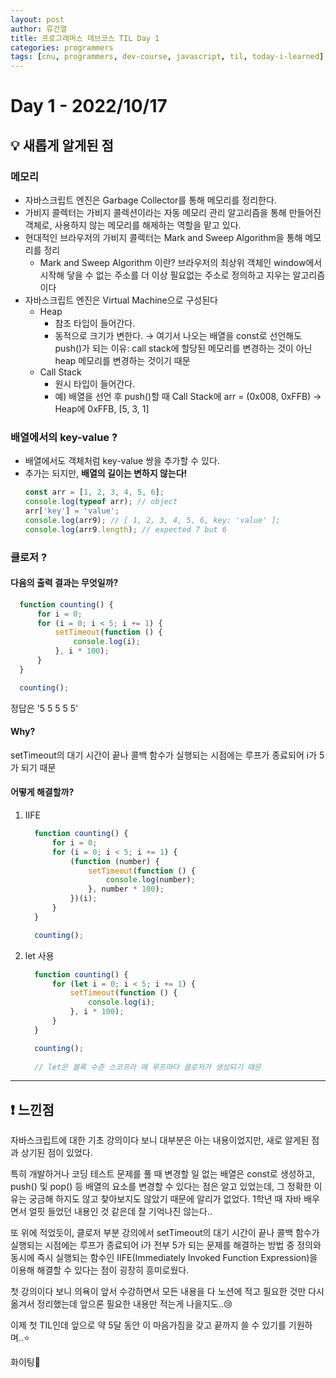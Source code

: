 ```yaml
---
layout: post
author: 류건열
title: 프로그래머스 데브코스 TIL Day 1
categories: programmers
tags: [cnu, programmers, dev-course, javascript, til, today-i-learned]
---
```


# Day 1 - 2022/10/17
## 💡 새롭게 알게된 점
### 메모리
  - 자바스크립트 엔진은 Garbage Collector를 통해 메모리를 정리한다.
  - 가비지 콜렉터는 가비지 콜렉션이라는 자동 메모리 관리 알고리즘을 통해 만들어진 객체로, 사용하지 않는 메모리를 해제하는 역할을 맡고 있다. 
  - 현대적인 브라우저의 가비지 콜렉터는 Mark and Sweep Algorithm을 통해 메모리를 정리
    - Mark and Sweep Algorithm 이란? 브라우저의 최상위 객체인 window에서 시작해 닿을 수 없는 주소를 더 이상 필요없는 주소로 정의하고 지우는 알고리즘이다
  - 자바스크립트 엔진은 Virtual Machine으로 구성된다
    - Heap
      - 참조 타입이 들어간다.
      - 동적으로 크기가 변한다. → 여기서 나오는 배열을 const로 선언해도 push()가 되는 이유: call stack에 할당된 메모리를 변경하는 것이 아닌 heap 메모리를 변경하는 것이기 때문
    - Call Stack
      - 원시 타입이 들어간다.
      - 예) 배열을 선언 후 push()할 때
        Call Stack에 arr = (0x008, 0xFFB) → Heap에 0xFFB, [5, 3, 1]

### 배열에서의 key-value ?
  - 배열에서도 객체처럼 key-value 쌍을 추가할 수 있다.
  - 추가는 되지만, <b>배열의 길이는 변하지 않는다!</b>
    ```javascript
    const arr = [1, 2, 3, 4, 5, 6];
    console.log(typeof arr); // object
    arr['key'] = 'value';
    console.log(arr9); // [ 1, 2, 3, 4, 5, 6, key: 'value' ];
    console.log(arr9.length); // expected 7 but 6
    ```


### 클로저 ?

#### 다음의 출력 결과는 무엇일까?
  ```javascript
    function counting() {
        for i = 0;
        for (i = 0; i < 5; i += 1) {
            setTimeout(function () {
                console.log(i);
            }, i * 100);
        }
    }

    counting();
  ```
  
  정답은 '5 5 5 5 5'


#### Why? 

  setTimeout의 대기 시간이 끝나 콜백 함수가 실행되는 시점에는 루프가 종료되어 i가 5가 되기 때문


#### 어떻게 해결할까?

  1. IIFE
      ```javascript
        function counting() {
            for i = 0;
            for (i = 0; i < 5; i += 1) {
                (function (number) {
                    setTimeout(function () {
                        console.log(number);
                    }, number * 100);
                })(i);
            }
        }

        counting();
      ```

  2. let 사용
      ```javascript
        function counting() {
            for (let i = 0; i < 5; i += 1) {
                setTimeout(function () {
                    console.log(i);
                }, i * 100);
            }
        }

        counting();
        
        // let은 블록 수준 스코프라 매 루프마다 클로저가 생성되기 때문
      ```

  ---

## ❗️ 느낀점

  자바스크립트에 대한 기초 강의이다 보니 대부분은 아는 내용이었지만, 새로 알게된 점과 상기된 점이 있었다.

  특히 개발하거나 코딩 테스트 문제를 풀 때 변경할 일 없는 배열은 const로 생성하고, push() 및 pop() 등 배열의 요소를 변경할 수 있다는 점은 알고 있었는데, 그 정확한 이유는 궁금해 하지도 않고 찾아보지도 않았기 때문에 알리가 없었다. 1학년 때 자바 배우면서 얼핏 들었던 내용인 것 같은데 잘 기억나진 않는다..

  또 위에 적었듯이, 클로저 부분 강의에서 setTimeout의 대기 시간이 끝나 콜백 함수가 실행되는 시점에는 루프가 종료되어 i가 전부 5가 되는 문제를 해결하는 방법 중 정의와 동시에 즉시 실행되는 함수인 IIFE(Immediately Invoked Function Expression)을 이용해 해결할 수 있다는 점이 굉장히 흥미로웠다.

  첫 강의이다 보니 의욕이 앞서 수강하면서 모든 내용을 다 노션에 적고 필요한 것만 다시 옮겨서 정리했는데 앞으론 필요한 내용만 적는게 나을지도..😢

  이제 첫 TIL인데 앞으로 약 5달 동안 이 마음가짐을 갖고 끝까지 쓸 수 있기를 기원하며..⭐️ 

  화이팅👊
